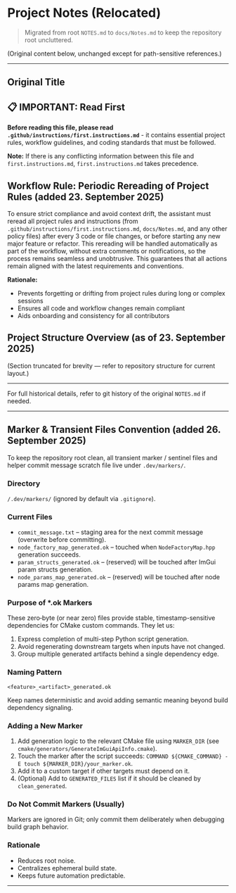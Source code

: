 # Project Notes (Relocated)

> Migrated from root `NOTES.md` to `docs/Notes.md` to keep the repository root uncluttered.

(Original content below, unchanged except for path-sensitive references.)

---

## Original Title

## 📋 IMPORTANT: Read First

**Before reading this file, please read `.github/instructions/first.instructions.md`** - it contains essential project rules, workflow guidelines, and coding standards that must be followed.

**Note:** If there is any conflicting information between this file and `first.instructions.md`, `first.instructions.md` takes precedence.

## Workflow Rule: Periodic Rereading of Project Rules (added 23. September 2025)

To ensure strict compliance and avoid context drift, the assistant must reread all project rules and instructions (from `.github/instructions/first.instructions.md`, `docs/Notes.md`, and any other policy files) after every 3 code or file changes, or before starting any new major feature or refactor. This rereading will be handled automatically as part of the workflow, without extra comments or notifications, so the process remains seamless and unobtrusive. This guarantees that all actions remain aligned with the latest requirements and conventions.

**Rationale:**

- Prevents forgetting or drifting from project rules during long or complex sessions
- Ensures all code and workflow changes remain compliant
- Aids onboarding and consistency for all contributors

## Project Structure Overview (as of 23. September 2025)

(Section truncated for brevity — refer to repository structure for current layout.)

---

For full historical details, refer to git history of the original `NOTES.md` if needed.

---

## Marker & Transient Files Convention (added 26. September 2025)

To keep the repository root clean, all transient marker / sentinel files and helper commit message scratch file live under `.dev/markers/`.

### Directory

`/.dev/markers/` (ignored by default via `.gitignore`).

### Current Files

- `commit_message.txt` – staging area for the next commit message (overwrite before committing).
- `node_factory_map_generated.ok` – touched when `NodeFactoryMap.hpp` generation succeeds.
- `param_structs_generated.ok` – (reserved) will be touched after ImGui param structs generation.
- `node_params_map_generated.ok` – (reserved) will be touched after node params map generation.

### Purpose of *.ok Markers

These zero‑byte (or near zero) files provide stable, timestamp-sensitive dependencies for CMake custom commands. They let us:

1. Express completion of multi-step Python script generation.
2. Avoid regenerating downstream targets when inputs have not changed.
3. Group multiple generated artifacts behind a single dependency edge.

### Naming Pattern

`<feature>_<artifact>_generated.ok`

Keep names deterministic and avoid adding semantic meaning beyond build dependency signaling.

### Adding a New Marker

1. Add generation logic to the relevant CMake file using `MARKER_DIR` (see `cmake/generators/GenerateImGuiApiInfo.cmake`).
2. Touch the marker after the script succeeds: `COMMAND ${CMAKE_COMMAND} -E touch ${MARKER_DIR}/your_marker.ok`.
3. Add it to a custom target if other targets must depend on it.
4. (Optional) Add to `GENERATED_FILES` list if it should be cleaned by `clean_generated`.

### Do Not Commit Markers (Usually)

Markers are ignored in Git; only commit them deliberately when debugging build graph behavior.

### Rationale

- Reduces root noise.
- Centralizes ephemeral build state.
- Keeps future automation predictable.

---
